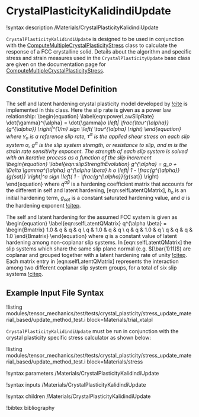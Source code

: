 # CrystalPlasticityKalidindiUpdate

!syntax description /Materials/CrystalPlasticityKalidindiUpdate

`CrystalPlasticityKalidindiUpdate` is designed to be used in conjunction with the
[ComputeMultipleCrystalPlasticityStress](/ComputeMultipleCrystalPlasticityStress.md) class to calculate
the response of a FCC crystalline solid. Details about the algorithm and specific
stress and strain measures used in the `CrystalPlasticityUpdate` base class are
given on the documentation page for
[ComputeMultipleCrystalPlasticityStress](/ComputeMultipleCrystalPlasticityStress.md).

## Constitutive Model Definition

The self and latent hardening crystal plasticity model developed by
[!cite](kalidindi1992) is implemented in this class. Here the slip rate is given
as a power law relationship:
\begin{equation}
  \label{eqn:powerLawSlipRate}
  \dot{\gamma}^{\alpha} = \dot{\gamma}_o \left| \frac{\tau^{\alpha}}{g^{\alpha}} \right|^{1/m} sign \left( \tau^{\alpha} \right)
\end{equation}
where $\dot{\gamma}_o$ is a reference slip rate, $\tau^{\alpha}$ is the applied
shear stress on each slip system $\alpha$, $g^{\alpha}$ is the slip system
strength, or resistance to slip, and $m$ is the strain rate sensitivity
exponent. The strength of each slip system is solved with an iterative process
as a function of the slip increment
\begin{equation}
  \label{eqn:slipStrengthEvolution}
  g^{\alpha} =  g_o + \Delta \gamma^{\alpha} q^{\alpha \beta} h _o \left| 1 - \frac{g^{\alpha}}{g_{sat}}  \right|^a sign \left( 1 - \frac{g^{\alpha}}{g_{sat}} \right)
\end{equation}
where $q^{\alpha \beta}$ is a hardening coefficient matrix that accounts for the
different in self and latent hardening, [eqn:selfLatentQMatrix], $h_o$
is an initial hardening term, $g_{sat}$ is a constant saturated hardening value,
and $a$ is the hardening exponent [!citep](kalidindi1992).

The self and latent hardening for the assumed FCC system is given as
\begin{equation}
  \label{eqn:selfLatentQMatrix}
  q^{\alpha \beta} = \begin{Bmatrix}
                       1.0 & q   & q   & q  \\
                       q   & 1.0 & q   & q  \\
                       q   & q   & 1.0 & q  \\
                       q   & q   & q   & 1.0
                     \end{Bmatrix}
\end{equation}
where $q$ is a constant value of latent hardening among non-coplanar slip
systems. In [eqn:selfLatentQMatrix] the slip systems which share the
same slip plane normal (e.g. $[\bar{1}11]$) are coplanar and grouped together
with a latent hardening rate of unity [!citep](kalidindi1992). Each matrix entry in
[eqn:selfLatentQMatrix] represents the interaction among two different
coplanar slip system groups, for a total of six slip systems
[!citep](kalidindi1992).


## Example Input File Syntax

!listing modules/tensor_mechanics/test/tests/crystal_plasticity/stress_update_material_based/update_method_test.i block=Materials/trial_xtalpl

`CrystalPlasticityKalidindiUpdate` must be run in conjunction with the crystal
plasticity specific  stress calculator as shown below:

!listing modules/tensor_mechanics/test/tests/crystal_plasticity/stress_update_material_based/update_method_test.i block=Materials/stress

!syntax parameters /Materials/CrystalPlasticityKalidindiUpdate

!syntax inputs /Materials/CrystalPlasticityKalidindiUpdate

!syntax children /Materials/CrystalPlasticityKalidindiUpdate

!bibtex bibliography
